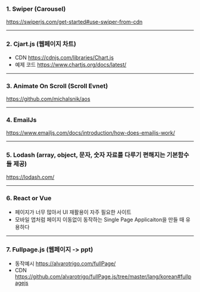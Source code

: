 ### 1. Swiper (Carousel)
https://swiperjs.com/get-started#use-swiper-from-cdn

<hr>

### 2. Cjart.js (웹페이지 차트)
- CDN 
https://cdnjs.com/libraries/Chart.js 
- 예제 코드
https://www.chartjs.org/docs/latest/

<hr>

### 3. Animate On Scroll (Scroll Evnet)
https://github.com/michalsnik/aos

<script>
  AOS.init();
</script>

<hr>

### 4. EmailJs 
https://www.emailjs.com/docs/introduction/how-does-emailjs-work/

<hr>

### 5. Lodash (array, object, 문자, 숫자 자료를 다루기 편해지는 기본함수들 제공)
https://lodash.com/

<hr>

### 6. React or Vue
- 페이지가 너무 많아서 UI 재활용이 자주 필요한 사이트
- 모바일 앱처럼 페이지 이동없이 동작하는 Single Page Applicaiton을 만들 때 유용하다

<hr>

### 7. Fullpage.js (웹페이지 -> ppt)
- 동작예시 https://alvarotrigo.com/fullPage/
- CDN https://github.com/alvarotrigo/fullPage.js/tree/master/lang/korean#fullpagejs
